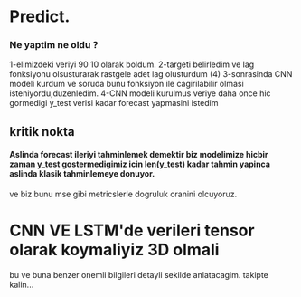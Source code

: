 

# Predict.
### Ne yaptim ne oldu ?

1-elimizdeki veriyi 90 10 olarak boldum.
2-targeti belirledim ve lag fonksiyonu olsusturarak rastgele adet lag olusturdum (4)
3-sonrasinda CNN modeli kurdum ve soruda bunu fonksiyon ile cagirilabilir olmasi isteniyordu,duzenledim.
4-CNN modeli kurulmus veriye daha once hic gormedigi y_test verisi kadar forecast yapmasini istedim
## kritik nokta
#### Aslinda forecast ileriyi tahminlemek demektir biz modelimize hicbir zaman y_test gostermedigimiz icin len(y_test) kadar tahmin yapinca aslinda klasik tahminlemeye donuyor.
ve biz bunu mse gibi metricslerle dogruluk oranini olcuyoruz.
# CNN VE LSTM'de verileri tensor olarak koymaliyiz 3D olmali
bu ve buna benzer onemli bilgileri detayli sekilde anlatacagim. takipte kalin...
